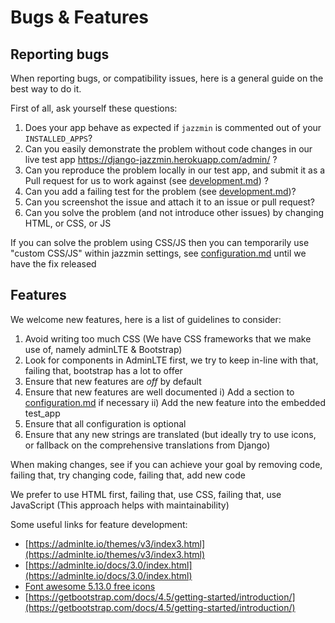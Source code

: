 # Bugs & Features

## Reporting bugs

When reporting bugs, or compatibility issues, here is a general guide on the best way to do it.

First of all, ask yourself these questions:

1. Does your app behave as expected if `jazzmin` is commented out of your `INSTALLED_APPS`?
2. Can you easily demonstrate the problem without code changes in our live test app https://django-jazzmin.herokuapp.com/admin/ ?
3. Can you reproduce the problem locally in our test app, and submit it as a Pull request for us to work against (see [development.md](./development.md)) ? 
4. Can you add a failing test for the problem (see [development.md](./development.md))?
5. Can you screenshot the issue and attach it to an issue or pull request?
6. Can you solve the problem (and not introduce other issues) by changing HTML, or CSS, or JS

If you can solve the problem using CSS/JS then you can temporarily use "custom CSS/JS" within jazzmin settings, see [configuration.md](./configuration.md) until we have the fix released

## Features

We welcome new features, here is a list of guidelines to consider:

1. Avoid writing too much CSS (We have CSS frameworks that we make use of, namely adminLTE & Bootstrap)
2. Look for components in AdminLTE first, we try to keep in-line with that, failing that, bootstrap has a lot to offer
3. Ensure that new features are *off* by default
4. Ensure that new features are well documented
    i) Add a section to [configuration.md](./configuration.md) if necessary
    ii) Add the new feature into the embedded test_app
5. Ensure that all configuration is optional
6. Ensure that any new strings are translated (but ideally try to use icons, or fallback on the comprehensive translations from Django)


When making changes, see if you can achieve your goal by removing code, failing that, try changing code, failing that, add new code

We prefer to use HTML first, failing that, use CSS, failing that, use JavaScript (This approach helps with maintainability) 


Some useful links for feature development:

- [https://adminlte.io/themes/v3/index3.html](https://adminlte.io/themes/v3/index3.html)
- [https://adminlte.io/docs/3.0/index.html](https://adminlte.io/docs/3.0/index.html)
- [Font awesome 5.13.0 free icons](https://fontawesome.com/icons?d=gallery&m=free&v=5.0.0,5.0.1,5.0.10,5.0.11,5.0.12,5.0.13,5.0.2,5.0.3,5.0.4,5.0.5,5.0.6,5.0.7,5.0.8,5.0.9,5.1.0,5.1.1,5.2.0,5.3.0,5.3.1,5.4.0,5.4.1,5.4.2,5.13.0,5.12.0,5.11.2,5.11.1,5.10.0,5.9.0,5.8.2,5.8.1,5.7.2,5.7.1,5.7.0,5.6.3,5.5.0,5.4.2)
- [https://getbootstrap.com/docs/4.5/getting-started/introduction/](https://getbootstrap.com/docs/4.5/getting-started/introduction/)
